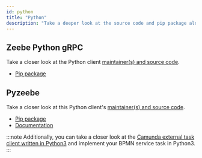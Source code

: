 ```yaml
---
id: python
title: "Python"
description: "Take a deeper look at the source code and pip package alongside Python."
---
```


## Zeebe Python gRPC

Take a closer look at the Python client [maintainer(s) and source code](https://gitlab.com/stephane.ludwig/zeebe_python_grpc).

- [Pip package](https://pypi.org/project/zeebe-grpc/)

## Pyzeebe

Take a closer look at this Python client's [maintainer(s) and source code](https://github.com/camunda-community-hub/pyzeebe).

- [Pip package](https://pypi.org/project/pyzeebe/)
- [Documentation](https://pyzeebe.readthedocs.io/en/stable/)

:::note
Additionally, you can take a closer look at the [Camunda external task client written in Python3](https://github.com/camunda-community-hub/camunda-external-task-client-python3) and implement your BPMN service task in Python3.
:::
